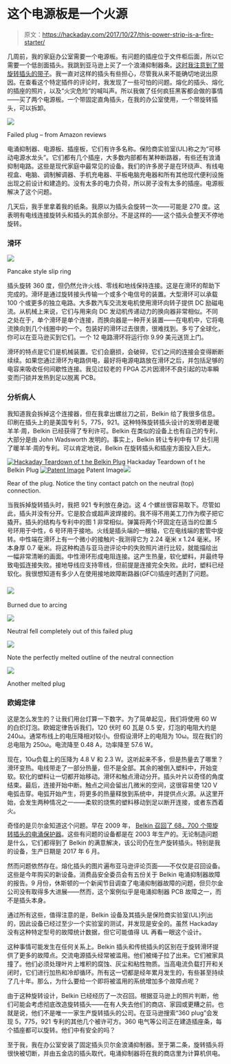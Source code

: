 # 这个电源板是一个火源

> 原文：<https://hackaday.com/2017/10/27/this-power-strip-is-a-fire-starter/>

几周前，我的家庭办公室需要一个电源板。有问题的插座位于文件柜后面，所以它需要一个低剖面插头。我跳到亚马逊上买了一个浪涌抑制器条。[这时我注意到了带旋转插头的带子](https://www.amazon.com/Belkin-6-Outlet-Commercial-Protector-BE106000-06R/dp/B000JJI6XA/)。我一直对这样的插头有些担心，尽管我从来不能确切地说出原因。在查看这个特定插件的评论时，我发现了一些可怕的问题。熔化的插头、熔化的插座的照片，以及“火灾危险”的喊叫声。所以我做了任何疯狂黑客都会做的事情——买了两个电源板。一个带固定直角插头，在我的办公室使用，一个带旋转插头，可以拆卸。

![](img/ff4877241a809e1f6f18a3bddb03baa7.png)

Failed plug – from Amazon reviews

电涌抑制器、电源板、插座板，它们有许多名称。保险商实验室(UL)称之为“可移动电源水龙头”。它们都有几个插座，大多数内部都有某种断路器，有些还有浪涌抑制电路。这些是现代家庭中最常见的设备。我们的许多房子是在环绕声、有线电视盒、电脑、调制解调器、手机充电器、平板电脑充电器和所有其他现代便利设施出现之前设计和建造的。没有太多的电力负荷，所以房子没有太多的插座。电源板解决了这个问题。

几天后，我手里拿着我的纸条。我原以为插头会旋转一次——可能是 270 度。这表明有电线连接旋转头和插头的其余部分。不是这样的——这个插头会整天不停地旋转。

### 滑环

![](img/e53e011f7463fb8e5fc11493a4d03777.png)

Pancake style slip ring

插头旋转 360 度，但仍然允许火线、零线和地线保持连接。这是在滑环的帮助下完成的。滑环是通过旋转接头传输一个或多个电信号的装置。大型滑环可以承载 100 个或更多的独立电路。大多数汽车交流发电机使用滑环向转子提供 DC 励磁电流。从机械上来说，它们与用来向 DC 发动机传递动力的换向器非常相似。不同之处在于，单个滑环是单个连接，而换向器是一种开关装置——在电机中，它将电流换向到几个线圈中的一个。包装好的滑环过去很贵，很难找到。多亏了全球化，你可以在亚马逊买到它们。一个 12 电路滑环将运行你 9.99 美元送货上门。

滑环的特点是它们是机械装置。它们会磨损，会破碎，它们之间的连接会变得断断续续。如果您通过滑环为电路供电，最好将电源电路放在滑环之后，并包括足够的电容来吸收任何间歇性连接。我见过较老的 FPGA 芯片因滑环不良引起的功率瞬变而闩锁并发热到足以脱离 PCB。

### 分析病人

我知道我会拆掉这个连接器，但在我拿出螺丝刀之前，Belkin 给了我很多信息。印刷在插头上的是美国专利 5，775，921。这种特殊旋转插头设计的发明者是暖羊羊·周，Belkin 已经获得了专利许可。Belkin 在类似的设备上也有自己的专利，大部分是由 John Wadsworth 发明的。事实上，Belkin 转让专利中有 17 处引用了暖羊羊·周的专利。可以肯定地说，Belkin 在旋转插头和插座方面投入巨大。

 [![Hackaday Teardown of t he Belkin Plug](img/4c6bc3370f12545e0d6d9150937c07d1.png "Plug1")](https://i0.wp.com/hackaday.com/wp-content/uploads/2017/10/plug1.jpg?ssl=1) Hackaday Teardown of t he Belkin Plug [![Patent Image](img/944b36b5ec89c18fd5563a5ddc5d2d96.png "us5775921-1")](https://i0.wp.com/hackaday.com/wp-content/uploads/2017/10/us5775921-11.png?ssl=1) Patent Image![](img/f9564895eaaaf7541c7b9c24f12341e6.png)

Rear of the plug. Notice the tiny contact patch on the neutral (top) connection.

当我拆掉旋转插头时，我把 921 专利放在身边。这 4 个螺丝很容易取下。尽管如此，插头并没有分开。它是胶合或超声波焊接的。我不得不用美工刀作为楔子把它撬开。插头的结构与专利中的图 1 非常相似。弹簧将两个环固定在适当的位置:5 号环用于中性，6 号环用于接地。火线是插头端的一根轴，它在电线端的套管中旋转。中性端在滑环上有一个微小的接触片-我测得它为 2.24 毫米 x 1.24 毫米。环本身厚 0.7 毫米。将这种构造与亚马逊评论中的失败照片进行比较，就能描绘出一幅非常清晰的画面。中性滑环形成电阻连接。这产生热量，软化塑料，并最终导致电弧连接失败。接地导线应支持零线，但前提是连接完全失败。此时，塑料已经软化。我很想知道有多少人在使用接地故障断路器(GFCI)插座时遇到了问题。

### [![](img/8754bcfb3c0ebfc66ec8990a4042cfa2.png)](https://hackaday.com/wp-content/uploads/2017/10/amazon-cooked2.png)

Burned due to arcing

[![](img/f65ebff3bf750c25464c2adc81a05b4c.png)](https://hackaday.com/wp-content/uploads/2017/10/amazon-melted2.png)

Neutral fell completely out of this failed plug

[![](img/acecea7060154cf2952af956b4c8bcac.png)](https://hackaday.com/wp-content/uploads/2017/10/amazon-melted1.png)

Note the perfectly melted outline of the neutral connection

[![](img/7db68d78cb41493517bfa638e7695c3a.png)](https://hackaday.com/wp-content/uploads/2017/10/meltedagain.png)

Another melted plug

### 欧姆定律

这是怎么发生的？让我们用台灯算一下数字。为了简单起见，我们将使用 60 W 的白炽灯泡。欧姆定律告诉我们，120 伏时 60 瓦是 0.5 安，灯泡的电阻大约是 240ω。通常布线上的电压降相对较小。但假设滑环上的电阻为 10ω。现在我们的总电阻为 250ω。电流降至 0.48 A，功率降至 57.6 W。

现在，10ω负载上的压降为 4.8 V 和 2.3 W。这听起来不多，但是热量去了哪里？滑环变热。电线带走了一部分热量，但不是全部。其余的被倒入塑料中，开始变软。软化的塑料让一切都开始移动。滑环和触点滑动分开。插头叶片以奇怪的角度结束。最后，连接开始中断。触点之间会留出几微米的空间，这很容易使 120 V 电弧击穿。电弧开始产生，将更多的热量释放到系统中，并提供点火源。从这里开始，会发生两种情况之一——柔软的烧焦的塑料移动到足以断开连接，或者东西着火。

奇怪的是贝尔金知道这个问题。早在 2009 年， [Belkin 召回了 68，700 个带旋转插头的电涌保护器](https://www.cpsc.gov/Recalls/2009/belkin-international-inc-recalls-surgemaster-surge-protectors-due-to-shock-hazard)。这些有问题的设备都是在 2003 年生产的。无论制造问题是什么，它们都得到了 Belkin 的满意解决，该公司仍在生产旋转插头。特别是我的设备，生产日期是 2017 年 6 月。

然而问题依然存在。熔化插头的图片遍布亚马逊评论页面——不仅仅是召回设备。这些是今年购买的新设备。消费品安全委员会有五份关于 Belkin 电涌抑制器故障的报告。9 月份，休斯顿的一个新闻节目调查了电涌抑制器故障的问题，但贝尔金公司没有取得多大进展——然而，这个案例似乎是电涌抑制器 PCB 故障之一，而不是插头本身。

通过所有这些，值得注意的是，Belkin 设备及其插头是保险商实验室(UL)列出的，因此设备已经过至少一个实验室的测试，并发现是安全的。虽然 Hackaday 没有这种特定型号的故障统计数据，但它可能值得 UL 再看一眼这个设计。

这种事情可能发生在任何关系上。Belkin 插头和传统插头的区别在于旋转滑环提供了更多的故障点。交流电源插头经常被滥用。他们被绳子拉了出来。它们被家具撞了。他们必须处理叶片上堆积的腐蚀、灰尘和粘性物质。当高电流负载打开和关闭时，它们进行加热和冷却循环。所有这一切都是经年累月发生的，有些甚至持续了几十年。那么，为什么要给一个即将被滥用的系统增加多个故障点呢？

由于这种旋转设计，Belkin 已经经历了一次召回。根据亚马逊上的照片判断，他们可能会考虑彻底改造旋转插头——在有人失去他们的商店、家园或更糟之前。也就是说，他们不是唯一一家生产旋转插头的公司。在亚马逊搜索“360 plug”会发现 5，775，921 专利的其他几个被许可方。360 电气等公司正在建造插座条，每个插座都可以旋转。他们中有安全的吗？

至于我，我在办公室安装了固定插头贝尔金浪涌抑制器。至于第二条，旋转插头将很快被切断，并由五金店的插头取代，电涌抑制器将在我的商店里为计算机供电。